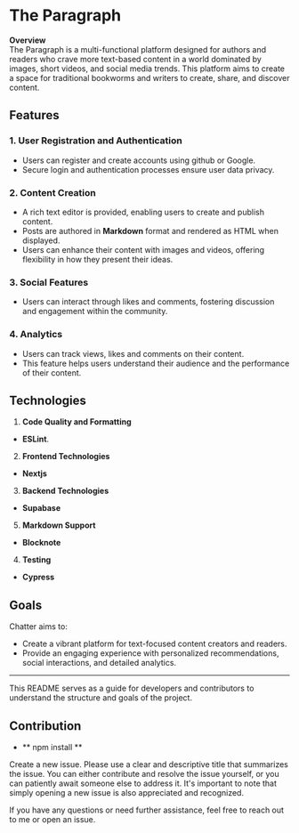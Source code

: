 # The Paragraph

**Overview**  
The Paragraph is a multi-functional platform designed for authors and readers who crave more text-based content in a world dominated by images, short videos, and social media trends. This platform aims to create a space for traditional bookworms and writers to create, share, and discover content. 

## Features

### 1. **User Registration and Authentication**
- Users can register and create accounts using github or Google.
- Secure login and authentication processes ensure user data privacy.

### 2. **Content Creation**
- A rich text editor is provided, enabling users to create and publish content.
- Posts are authored in **Markdown** format and rendered as HTML when displayed.
- Users can enhance their content with images and videos, offering flexibility in how they present their ideas.

  
### 3. **Social Features**
- Users can interact through likes and comments, fostering discussion and engagement within the community.

### 4. **Analytics**
- Users can track views, likes and comments on their content.
- This feature helps users understand their audience and the performance of their content.

## Technologies

1. **Code Quality and Formatting**
 -  **ESLint**.

2. **Frontend Technologies**
 -  **Nextjs** 

3. **Backend Technologies**
 - **Supabase**

5. **Markdown Support**
 - **Blocknote**


4. **Testing**
 - **Cypress**

## Goals
Chatter aims to:
- Create a vibrant platform for text-focused content creators and readers.
- Provide an engaging experience with personalized recommendations, social interactions, and detailed analytics.

---

This README serves as a guide for developers and contributors to understand the structure and goals of the project.
## Contribution


- ** npm install **

Create a new issue.
Please use a clear and descriptive title that summarizes the issue.
You can either contribute and resolve the issue yourself, or you can patiently await someone else to address it. It's important to note that simply opening a new issue is also appreciated and recognized.

If you have any questions or need further assistance, feel free to reach out to me or open an issue.

